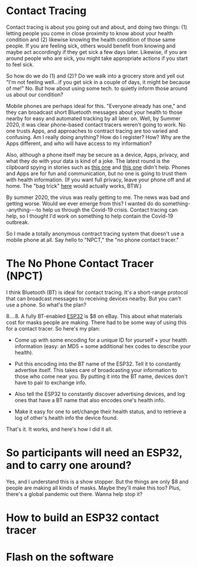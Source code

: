 # Contact Tracing

Contact tracing is about you going out and about, and doing two things: (1) letting people you come in close proximity to know about your health condition and (2) likewise knowing the health condition of those same people. If you are feeling sick, others would benefit from knowing and maybe act accordingly if they get sick a few days later.  Likewise, if you are around people who are sick, you might take appropriate actions if you start to feel sick.

So how do we do (1) and (2)?  Do we walk into a grocery store and yell out "I'm not feeling well...if you get sick in a couple of days, it might be because of me!" No.  But how about using some tech. to quietly inform those around us about our condition?

Mobile phones are perhaps ideal for this. "Everyone already has one," and they can broadcast short Bluetooth messages about your health to those nearby for easy and automated tracking by all later on. Well, by Summer 2020, it was clear phone-based contact tracers weren't going to work. No one trusts Apps, and approaches to contract tracing are too varied and confusing. Am I really doing anything? How do I register? How? Why are the Apps different, and who will have access to my information? 

Also, although a phone itself may be secure as a device, Apps, privacy, and what they do with your data is kind of a joke.  The latest round is the clipboard spying in stories such as [this one](https://www.computing.co.uk/news/4017082/tiktok-spying-clipboard-researchers-warn-iphone-users) and [this one](https://www.forbes.com/sites/daveywinder/2020/07/04/apple-ios-14-catches-microsofts-linkedin-spying-on-clipboard-tiktok-apps-privacy-iphone-ipad-macbook/#ecac5085896e) didn't help. Phones and Apps are for fun and communication, but no one is going to trust them with health information. (If you want full privacy, leave your phone off and at home. The "bag trick" [here](https://youtu.be/s3poKUuvtyM?t=55) would actually works, BTW.)

By summer 2020, the virus was really getting to me. The news was bad and getting worse.  Would we ever emerge from this?  I wanted do do something--anything---to help us through the Covid-19 crisis. Contact tracing can help, so I thought I'd work on something to help contain the Covid-19 outbreak.

So I made a totally anonymous contract tracing system that doesn't use a mobile phone at all. Say hello to "NPCT," the "no phone contact tracer."

# The No Phone Contact Tracer (NPCT)

I think Bluetooth (BT) is ideal for contact tracing. It's a short-range protocol that can broadcast messages to receiving devices nearby. But you can't use a phone. So what's the plan?

$8....$8. A fully BT-enabled [ESP32](https://esp32.com) is $8 on eBay. This about what materials cost for masks people are making.  There had to be some way of using this for a contact tracer.  So here's my plan:

* Come up with some encoding for a unique ID for yourself + your health information (easy: an MD5 + some additional hex codes to describe your health).

* Put this encoding into the BT name of the ESP32. Tell it to constantly advertise itself. This takes care of broadcasting your information to those who come near you. By putting it into the BT name, devices don't have to pair to exchange info.

* Also tell the ESP32 to constantly discover advertising devices, and log ones that have a BT name that also encodes one's health info. 

* Make it easy for one to set/change their health status, and to retrieve a log of other's health info the device found.

That's it. It works, and here's how I did it all.

# So participants will need an ESP32, and to carry one around?

Yes, and I understand this is a show stopper.  But the things are only $8 and people are making all kinds of masks. Maybe they'll make this too? Plus, there's a global pandemic out there. Wanna help stop it?


# How to build an ESP32 contact tracer

# Flash on the software






